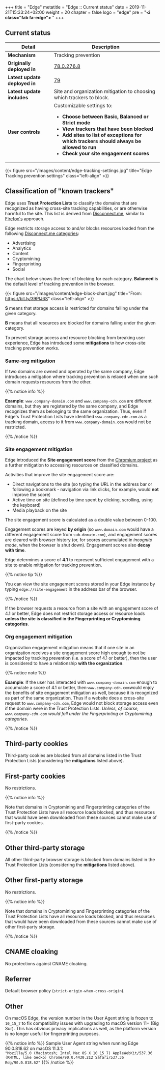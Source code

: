+++
title = "Edge"
metatitle = "Edge :: Current status"
date = 2019-11-21T15:33:24+02:00
weight = 20
chapter = false
logo = "edge"
pre = "<b><i class=\"fab fa-edge\"></i> </b>"
+++
## Current status

| Detail                          | Description                                                  |
| ----------------------------- | ------------------------------------------------------------ |
| **Mechanism**                 | Tracking prevention                                          |
| **Originally deployed in**    | [78.0.276.8](https://www.microsoftedgeinsider.com/en-us/welcome/update?channel=beta&version=78.0.276.8)                                                     |
| **Latest update deployed in** | [79](https://blogs.windows.com/msedgedev/2019/12/03/improving-tracking-prevention-microsoft-edge-79/) |
| **Latest update includes** | Site and organization mitigation to choosing which trackers to block. |
| **User controls** | Customizable settings to: <ul><li>**Choose between Basic, Balanced or Strict mode**</li><li>**View trackers that have been blocked**</li><li>**Add sites to list of exceptions for which trackers should always be allowed to run**</li><li>**Check your site engagement scores**</li></ul> |

{{< figure src="/images/content/edge-tracking-settings.jpg" title="Edge Tracking prevention settings" class="left-align" >}}

## Classification of "known trackers"

Edge uses **Trust Protection Lists** to classify the domains that are recognized as having cross-site tracking capabilities, or are otherwise harmful to the site. This list is derived from [Disconnect.me](https://disconnect.me/trackerprotection), similar to [Firefox's](/firefox/) approach.

Edge restricts storage access to and/or blocks resources loaded from the following [Disconnect.me categories](https://disconnect.me/trackerprotection#categories-of-trackers):

* Advertising
* Analytics
* Content
* Cryptomining
* Fingerprinting
* Social

The chart below shows the level of blocking for each category. **Balanced** is the default level of tracking prevention in the browser.

{{< figure src="/images/content/edge-block-chart.jpg" title="From: https://bit.ly/39PlJ6S" class="left-align" >}}

**S** means that storage access is restricted for domains falling under the given category. 

**B** means that all resources are blocked for domains falling under the given category. 

To prevent storage access and resource blocking from breaking user experience, Edge has introduced some **mitigations** to how cross-site tracking prevention works.

### Same-org mitigation

If two domains are owned and operated by the same company, Edge introduces a mitigation where tracking prevention is relaxed when one such domain requests resources from the other.

{{% notice info %}}

**Example**: `www.company-domain.com` and `www.company-cdn.com` are different domains, but they are registered by the same company, and Edge recognizes them as belonging to the same organization. Thus, even if Edge's Trust Protection Lists have identified `www.company-cdn.com` as a tracking domain, access to it from `www.company-domain.com` would not be restricted.

{{% /notice %}}

### Site engagement mitigation

Edge introduced the **Site engagement score** from the [Chromium project](https://www.chromium.org/developers/design-documents/site-engagement) as a further mitigation to accessing resources on classified domains.

Activities that improve the site engagement score are:

* Direct navigations to the site (so typing the URL in the address bar or following a bookmark - navigation via link clicks, for example, would **not** improve the score)
* Active time on site (defined by time spent by clicking, scrolling, using the keyboard)
* Media playback on the site

The site engagement score is calculated as a double value between 0-100. 

Engagement scores are keyed **by origin** (so `www.domain.com` would have a different engagement score from `sub.domain.com`), and engagement scores are cleared with browser history (or, for scores accumulated in *incognito mode*, when the browser is shut down). Engagement scores also **decay with time**.

Edge determines a score of **4.1** to represent sufficient engagement with a site to enable mitigation for tracking prevention. 

{{% notice tip %}}

You can view the site engagement scores stored in your Edge instance by typing `edge://site-engagement` in the address bar of the browser.

{{% /notice %}}

If the browser requests a resource from a site with an engagement score of 4.1 or better, Edge does not restrict storage access or resource loads **unless the site is classified in the Fingerprinting or Cryptomining categories**. 

### Org engagement mitigation

Organization engagement mitigation means that if one site in an organization receives a site engagement score high enough to not be impacted by tracking prevention (i.e. a score of 4.1 or better), then the user is considered to have a relationship **with the organization**.

{{% notice note %}}

**Example**: If the user has interacted with `www.company-domain.com` enough to accumulate a score of 4.1 or better, then `www.company-cdn.com`would enjoy the benefits of site engagement mitigation as well, because it is recognized as part of the same organization. Thus if a website does a cross-site request to `www.company-cdn.com`, Edge would not block storage access even if the domain were in the Trust Protection Lists. *Unless, of course, `www.company-cdn.com` would fall under the Fingerprinting or Cryptomining categories*. 

{{% /notice %}}

## Third-party cookies

Third-party cookies are blocked from all domains listed in the Trust Protection Lists (considering the **mitigations** listed above).

## First-party cookies

No restrictions.

{{% notice info %}}

Note that domains in Cryptomining and Fingerprinting categories of the Trust Protection Lists have all resource loads blocked, and thus resources that would have been downloaded from these sources cannot make use of first-party cookies.

{{% /notice %}}

## Other third-party storage

All other third-party browser storage is blocked from domains listed in the Trust Protection Lists (considering the **mitigations** listed above).

## Other first-party storage

No restrictions.

{{% notice info %}}

Note that domains in Cryptomining and Fingerprinting categories of the Trust Protection Lists have all resource loads blocked, and thus resources that would have been downloaded from these sources cannot make use of other first-party storage.

{{% /notice %}}

## CNAME cloaking

No protections against CNAME cloaking.

## Referrer

Default browser policy (`strict-origin-when-cross-origin`).

## Other

On macOS Edge, the version number in the User Agent string is frozen to `10_15_7` to fix compatibility issues with upgrading to macOS version 11+ (Big Sur). This has obvious privacy implications as well, as the platform version is no longer useful for fingerprinting purposes.

{{% notice info %}}
Sample User Agent string when running Edge 90.0.818.62 on macOS 11.3.1:<br/>
`"Mozilla/5.0 (Macintosh; Intel Mac OS X 10_15_7) AppleWebKit/537.36 (KHTML, like Gecko) Chrome/90.0.4430.212 Safari/537.36 Edg/90.0.818.62"`
{{% /notice %}}

